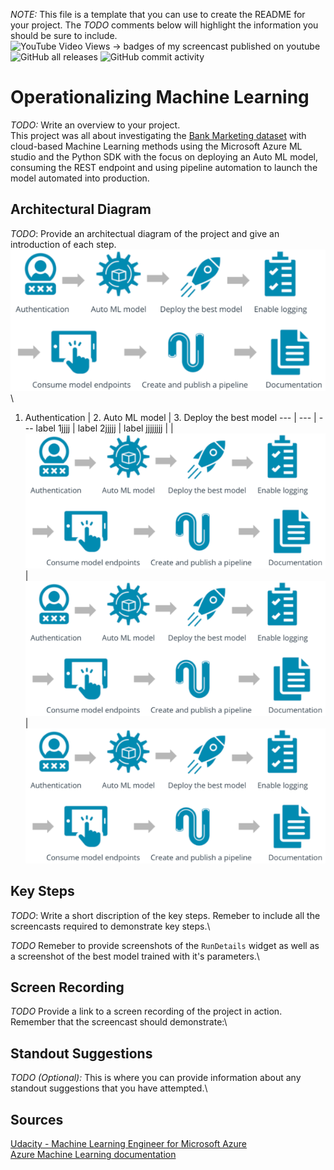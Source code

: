 *NOTE:* This file is a template that you can use to create the README for your project. The *TODO* comments below will highlight the information you should be sure to include.\
![YouTube Video Views](https://img.shields.io/youtube/views/liJVSwOiiwg?style=flat-square) -> badges of my screencast published on youtube \
![GitHub all releases](https://img.shields.io/github/downloads/Daniel-car1/nd00333_AZMLND_C2-master/total?style=flat-square)
![GitHub commit activity](https://img.shields.io/github/commit-activity/m/Daniel-car1/nd00333_AZMLND_C2-master?style=flat-square)


# Operationalizing Machine Learning

*TODO:* Write an overview to your project.\
This project was all about investigating the [Bank Marketing dataset](https://automlsamplenotebookdata.blob.core.windows.net/automl-sample-notebook-data/bankmarketing_train.csv) with cloud-based Machine Learning methods using the Microsoft Azure ML studio and the Python SDK with the focus on deploying an Auto ML model, consuming the REST endpoint and using pipeline automation to launch the model automated into production.


## Architectural Diagram
*TODO*: Provide an architectual diagram of the project and give an introduction of each step.\
![Architectural Diagram](https://github.com/Daniel-car1/nd00333_AZMLND_C2-master/blob/master/starter_files/Images/project_flow.PNG) \
1. Authentication | 2. Auto ML model | 3. Deploy the best model
--- | --- | ---
label 1jjjj | label 2jjjjj | label jjjjjjjj
 | | 
![](https://github.com/Daniel-car1/nd00333_AZMLND_C2-master/blob/master/starter_files/Images/project_flow.PNG) | ![](https://github.com/Daniel-car1/nd00333_AZMLND_C2-master/blob/master/starter_files/Images/project_flow.PNG) | ![](https://github.com/Daniel-car1/nd00333_AZMLND_C2-master/blob/master/starter_files/Images/project_flow.PNG)


## Key Steps
*TODO*: Write a short discription of the key steps. Remeber to include all the screencasts required to demonstrate key steps.\ 

*TODO* Remeber to provide screenshots of the `RunDetails` widget as well as a screenshot of the best model trained with it's parameters.\

## Screen Recording
*TODO* Provide a link to a screen recording of the project in action. Remember that the screencast should demonstrate:\

## Standout Suggestions
*TODO (Optional):* This is where you can provide information about any standout suggestions that you have attempted.\

## Sources
[Udacity - Machine Learning Engineer for Microsoft Azure](https://www.udacity.com/course/machine-learning-engineer-for-microsoft-azure-nanodegree--nd00333)\
[Azure Machine Learning documentation](https://docs.microsoft.com/en-us/azure/machine-learning/)

